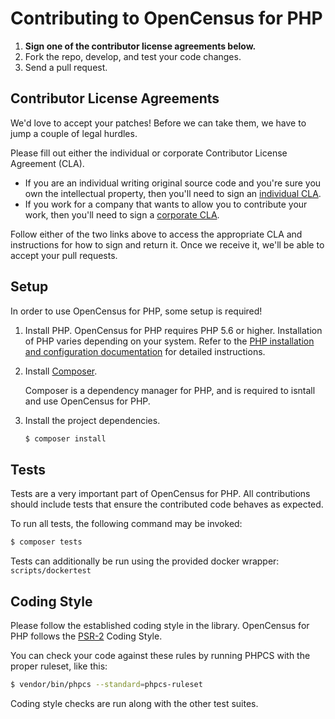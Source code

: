 # Contributing to OpenCensus for PHP

1. **Sign one of the contributor license agreements below.**
2. Fork the repo, develop, and test your code changes.
3. Send a pull request.

## Contributor License Agreements

We'd love to accept your patches! Before we can take them, we
have to jump a couple of legal hurdles.

Please fill out either the individual or corporate Contributor License Agreement
(CLA).

  * If you are an individual writing original source code and you're sure you
    own the intellectual property, then you'll need to sign an
    [individual CLA](https://developers.google.com/open-source/cla/individual).
  * If you work for a company that wants to allow you to contribute your work,
    then you'll need to sign a
    [corporate CLA](https://developers.google.com/open-source/cla/corporate).

Follow either of the two links above to access the appropriate CLA and
instructions for how to sign and return it. Once we receive it, we'll be able to
accept your pull requests.

## Setup

In order to use OpenCensus for PHP, some setup is required!

1. Install PHP. OpenCensus for PHP requires PHP 5.6 or higher. Installation of
   PHP varies depending on your system. Refer to the
   [PHP installation and configuration documentation](http://php.net/manual/en/install.php)
   for detailed instructions.

1. Install [Composer](https://getcomposer.org/download/).

    Composer is a dependency manager for PHP, and is required to isntall and use
    OpenCensus for PHP.

1. Install the project dependencies.

    ```sh
    $ composer install
    ```

## Tests

Tests are a very important part of OpenCensus for PHP. All contributions should
include tests that ensure the contributed code behaves as expected.

To run all tests, the following command may be invoked:

```sh
$ composer tests
```

Tests can additionally be run using the provided docker wrapper:
`scripts/dockertest`

## Coding Style

Please follow the established coding style in the library. OpenCensus for PHP
follows the [PSR-2](https://www.php-fig.org/psr/psr-2/) Coding Style.

You can check your code against these rules by running PHPCS with the proper
ruleset, like this:

```sh
$ vendor/bin/phpcs --standard=phpcs-ruleset
```

Coding style checks are run along with the other test suites.